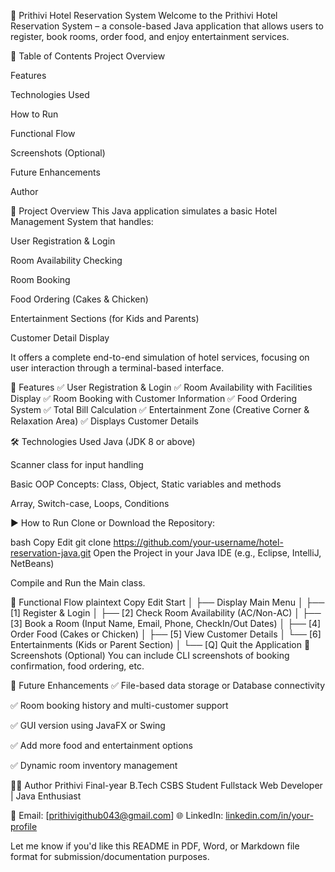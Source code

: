 🏨 Prithivi Hotel Reservation System
Welcome to the Prithivi Hotel Reservation System – a console-based Java application that allows users to register, book rooms, order food, and enjoy entertainment services.

📌 Table of Contents
Project Overview

Features

Technologies Used

How to Run

Functional Flow

Screenshots (Optional)

Future Enhancements

Author

🚀 Project Overview
This Java application simulates a basic Hotel Management System that handles:

User Registration & Login

Room Availability Checking

Room Booking

Food Ordering (Cakes & Chicken)

Entertainment Sections (for Kids and Parents)

Customer Detail Display

It offers a complete end-to-end simulation of hotel services, focusing on user interaction through a terminal-based interface.

🌟 Features
✅ User Registration & Login
✅ Room Availability with Facilities Display
✅ Room Booking with Customer Information
✅ Food Ordering System
✅ Total Bill Calculation
✅ Entertainment Zone (Creative Corner & Relaxation Area)
✅ Displays Customer Details

🛠️ Technologies Used
Java (JDK 8 or above)

Scanner class for input handling

Basic OOP Concepts: Class, Object, Static variables and methods

Array, Switch-case, Loops, Conditions

▶️ How to Run
Clone or Download the Repository:

bash
Copy
Edit
git clone https://github.com/your-username/hotel-reservation-java.git
Open the Project in your Java IDE (e.g., Eclipse, IntelliJ, NetBeans)

Compile and Run the Main class.

🔄 Functional Flow
plaintext
Copy
Edit
Start
│
├── Display Main Menu
│   ├── [1] Register & Login
│   ├── [2] Check Room Availability (AC/Non-AC)
│   ├── [3] Book a Room (Input Name, Email, Phone, CheckIn/Out Dates)
│   ├── [4] Order Food (Cakes or Chicken)
│   ├── [5] View Customer Details
│   └── [6] Entertainments (Kids or Parent Section)
│
└── [Q] Quit the Application
📸 Screenshots (Optional)
You can include CLI screenshots of booking confirmation, food ordering, etc.

🚧 Future Enhancements
✅ File-based data storage or Database connectivity

✅ Room booking history and multi-customer support

✅ GUI version using JavaFX or Swing

✅ Add more food and entertainment options

✅ Dynamic room inventory management

👨‍💻 Author
Prithivi
Final-year B.Tech CSBS Student
Fullstack Web Developer | Java Enthusiast

📧 Email: [prithivigithub043@gmail.com]
🌐 LinkedIn: [linkedin.com/in/your-profile](https://www.linkedin.com/in/prithiviraj-t-35a930291/)

Let me know if you'd like this README in PDF, Word, or Markdown file format for submission/documentation purposes.
